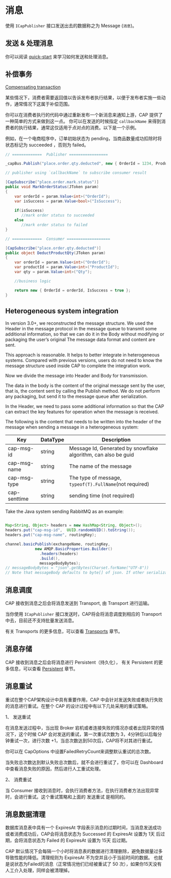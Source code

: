 # 消息

使用 `ICapPublisher` 接口发送出去的数据称之为 Message (`消息`)。

## 发送 & 处理消息

你可以阅读 [quick-start](../getting-started/quick-start.md#_3) 来学习如何发送和处理消息。

## 补偿事务

[Compensating transaction](https://en.wikipedia.org/wiki/Compensating_transaction)

某些情况下，消费者需要返回值以告诉发布者执行结果，以便于发布者实施一些动作，通常情况下这属于补偿范围。

你可以在消费者执行的代码中通过重新发布一个新消息来通知上游，CAP 提供了一种简单的方式来做到这一点。 你可以在发送的时候指定 `callbackName` 来得到消费者的执行结果，通常这仅适用于点对点的消费。以下是一个示例。

例如，在一个电商程序中，订单初始状态为 pending，当商品数量成功扣除时将状态标记为 succeeded ，否则为 failed。

```C#
// =============  Publisher =================

_capBus.Publish("place.order.qty.deducted", new { OrderId = 1234, ProductId = 23255, Qty = 1 }, "place.order.mark.status");    

// publisher using `callbackName` to subscribe consumer result

[CapSubscribe("place.order.mark.status")]
public void MarkOrderStatus(JToken param)
{
    var orderId = param.Value<int>("OrderId");
    var isSuccess = param.Value<bool>("IsSuccess");
    
    if(isSuccess)
       //mark order status to succeeded
    else
       //mark order status to failed
}

// =============  Consumer ===================

[CapSubscribe("place.order.qty.deducted")]
public object DeductProductQty(JToken param)
{
    var orderId = param.Value<int>("OrderId");
    var productId = param.Value<int>("ProductId");
    var qty = param.Value<int>("Qty");

    //business logic 

    return new { OrderId = orderId, IsSuccess = true };
}
```

## Heterogeneous system integration

In version 3.0+, we reconstructed the message structure. We used the Header in the message protocol in the message queue to transmit some additional information, so that we can do it in the Body without modifying or packaging the user’s original The message data format and content are sent.

This approach is reasonable. It helps to better integrate in heterogeneous systems. Compared with previous versions, users do not need to know the message structure used inside CAP to complete the integration work.

Now we divide the message into Header and Body for transmission.

The data in the body is the content of the original message sent by the user, that is, the content sent by calling the Publish method. We do not perform any packaging, but send it to the message queue after serialization.

In the Header, we need to pass some additional information so that the CAP can extract the key features for operation when the message is received.

The following is the content that needs to be written into the header of the message when sending a message in a heterogeneous system:

 Key | DataType | Description
-- | --| --
cap-msg-id |  string | Message Id, Generated by snowflake algorithm, can also be guid
cap-msg-name | string | The name of the message
cap-msg-type | string | The type of message, `typeof(T).FullName`(not required)
cap-senttime | string | sending time (not required)

Take the Java system sending RabbitMQ as an example:

```java

Map<String, Object> headers = new HashMap<String, Object>();
headers.put("cap-msg-id",  UUID.randomUUID().toString());
headers.put("cap-msg-name", routingKey);

channel.basicPublish(exchangeName, routingKey,
             new AMQP.BasicProperties.Builder()
               .headers(headers)
               .build(),
               messageBodyBytes);
// messageBodyBytes = "json".getBytes(Charset.forName("UTF-8"))
// Note that messageBody defaults to byte[] of json. If other serialization is used, the deserializer needs to be customized on the CAP side

```


## 消息调度

CAP 接收到消息之后会将消息发送到 Transport, 由 Transport 进行运输。

当你使用 `ICapPublisher` 接口发送时，CAP将会将消息调度到相应的 Transport中去，目前还不支持批量发送消息。

有关 Transports 的更多信息，可以查看 [Transports](../transport/general.md) 章节。

## 消息存储

CAP 接收到消息之后会将消息进行 Persistent（持久化）， 有关 Persistent 的更多信息，可以查看 [Persistent](../storage/general.md) 章节。

## 消息重试

重试在整个CAP架构设计中具有重要作用，CAP 中会针对发送失败或者执行失败的消息进行重试。在整个 CAP 的设计过程中有以下几处采用的重试策略。

1、 发送重试

在消息发送过程中，当出现 Broker 宕机或者连接失败的情况亦或者出现异常的情况下，这个时候 CAP 会对发送的重试，第一次重试次数为 3，4分钟后以后每分钟重试一次，进行次数 +1，当总次数达到50次后，CAP将不对其进行重试。

你可以在 CapOptions 中设置FailedRetryCount来调整默认重试的总次数。

当失败总次数达到默认失败总次数后，就不会进行重试了，你可以在 Dashboard 中查看消息失败的原因，然后进行人工重试处理。

2、 消费重试

当 Consumer 接收到消息时，会执行消费者方法，在执行消费者方法出现异常时，会进行重试。这个重试策略和上面的 发送重试 是相同的。

## 消息数据清理

数据库消息表中具有一个 ExpiresAt 字段表示消息的过期时间，当消息发送成功或者消费成功后，CAP会将消息状态为 Successed 的 ExpiresAt 设置为 1天 后过期，会将消息状态为 Failed 的 ExpiresAt 设置为 15天 后过期。

CAP 默认情况下会每隔一个小时将消息表的数据进行清理删除，避免数据量过多导致性能的降低。清理规则为 ExpiresAt 不为空并且小于当前时间的数据。 也就是说状态为Failed的消息（正常情况他们已经被重试了 50 次），如果你15天没有人工介入处理，同样会被清理掉。
